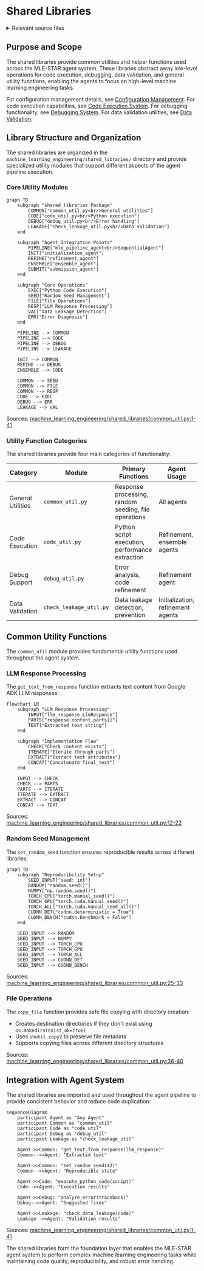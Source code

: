 # Shared Libraries

<details>
<summary>Relevant source files</summary>

The following files were used as context for generating this wiki page:

- [machine_learning_engineering/shared_libraries/__init__.py](machine_learning_engineering/shared_libraries/__init__.py)
- [machine_learning_engineering/shared_libraries/common_util.py](machine_learning_engineering/shared_libraries/common_util.py)

</details>



## Purpose and Scope

The shared libraries provide common utilities and helper functions used across the MLE-STAR agent system. These libraries abstract away low-level operations for code execution, debugging, data validation, and general utility functions, enabling the agents to focus on high-level machine learning engineering tasks.

For configuration management details, see [Configuration Management](#4.1). For code execution capabilities, see [Code Execution System](#4.2). For debugging functionality, see [Debugging System](#4.3). For data validation utilities, see [Data Validation](#4.4).

## Library Structure and Organization

The shared libraries are organized in the `machine_learning_engineering/shared_libraries/` directory and provide specialized utility modules that support different aspects of the agent pipeline execution.

### Core Utility Modules

```mermaid
graph TD
    subgraph "shared_libraries Package"
        COMMON["common_util.py<br/>General utilities"]
        CODE["code_util.py<br/>Python execution"]
        DEBUG["debug_util.py<br/>Error handling"]
        LEAKAGE["check_leakage_util.py<br/>Data validation"]
    end
    
    subgraph "Agent Integration Points"
        PIPELINE["mle_pipeline_agent<br/>SequentialAgent"]
        INIT["initialization_agent"]
        REFINE["refinement_agent"] 
        ENSEMBLE["ensemble_agent"]
        SUBMIT["submission_agent"]
    end
    
    subgraph "Core Operations"
        EXEC["Python Code Execution"]
        SEED["Random Seed Management"]
        FILE["File Operations"]
        RESP["LLM Response Processing"]
        VAL["Data Leakage Detection"]
        ERR["Error Diagnosis"]
    end
    
    PIPELINE --> COMMON
    PIPELINE --> CODE
    PIPELINE --> DEBUG
    PIPELINE --> LEAKAGE
    
    INIT --> COMMON
    REFINE --> DEBUG
    ENSEMBLE --> CODE
    
    COMMON --> SEED
    COMMON --> FILE
    COMMON --> RESP
    CODE --> EXEC
    DEBUG --> ERR
    LEAKAGE --> VAL
```

Sources: [machine_learning_engineering/shared_libraries/common_util.py:1-41]()

### Utility Function Categories

The shared libraries provide four main categories of functionality:

| Category | Module | Primary Functions | Agent Usage |
|----------|--------|------------------|-------------|
| General Utilities | `common_util.py` | Response processing, random seeding, file operations | All agents |
| Code Execution | `code_util.py` | Python script execution, performance extraction | Refinement, ensemble agents |
| Debug Support | `debug_util.py` | Error analysis, code refinement | Refinement agent |
| Data Validation | `check_leakage_util.py` | Data leakage detection, prevention | Initialization, refinement agents |

## Common Utility Functions

The `common_util` module provides fundamental utility functions used throughout the agent system.

### LLM Response Processing

The `get_text_from_response` function extracts text content from Google ADK LLM responses:

```mermaid
flowchart LR
    subgraph "LLM Response Processing"
        INPUT["llm_response.LlmResponse"]
        PARTS["response.content.parts[]"]
        TEXT["Extracted text string"]
    end
    
    subgraph "Implementation Flow"
        CHECK["Check content exists"]
        ITERATE["Iterate through parts"]
        EXTRACT["Extract text attributes"]
        CONCAT["Concatenate final_text"]
    end
    
    INPUT --> CHECK
    CHECK --> PARTS
    PARTS --> ITERATE
    ITERATE --> EXTRACT
    EXTRACT --> CONCAT
    CONCAT --> TEXT
```

Sources: [machine_learning_engineering/shared_libraries/common_util.py:12-22]()

### Random Seed Management

The `set_random_seed` function ensures reproducible results across different libraries:

```mermaid
graph TD
    subgraph "Reproducibility Setup"
        SEED_INPUT["seed: int"]
        RANDOM["random.seed()"]
        NUMPY["np.random.seed()"]
        TORCH_CPU["torch.manual_seed()"]
        TORCH_GPU["torch.cuda.manual_seed()"]
        TORCH_ALL["torch.cuda.manual_seed_all()"]
        CUDNN_DET["cudnn.deterministic = True"]
        CUDNN_BENCH["cudnn.benchmark = False"]
    end
    
    SEED_INPUT --> RANDOM
    SEED_INPUT --> NUMPY
    SEED_INPUT --> TORCH_CPU
    SEED_INPUT --> TORCH_GPU
    SEED_INPUT --> TORCH_ALL
    SEED_INPUT --> CUDNN_DET
    SEED_INPUT --> CUDNN_BENCH
```

Sources: [machine_learning_engineering/shared_libraries/common_util.py:25-33]()

### File Operations

The `copy_file` function provides safe file copying with directory creation:

- Creates destination directories if they don't exist using `os.makedirs(exist_ok=True)`
- Uses `shutil.copy2` to preserve file metadata
- Supports copying files across different directory structures

Sources: [machine_learning_engineering/shared_libraries/common_util.py:36-40]()

## Integration with Agent System

The shared libraries are imported and used throughout the agent pipeline to provide consistent behavior and reduce code duplication:

```mermaid
sequenceDiagram
    participant Agent as "Any Agent"
    participant Common as "common_util"
    participant Code as "code_util"
    participant Debug as "debug_util"
    participant Leakage as "check_leakage_util"
    
    Agent->>Common: "get_text_from_response(llm_response)"
    Common-->>Agent: "Extracted text"
    
    Agent->>Common: "set_random_seed(42)"
    Common-->>Agent: "Reproducible state"
    
    Agent->>Code: "execute_python_code(script)"
    Code-->>Agent: "Execution results"
    
    Agent->>Debug: "analyze_error(traceback)"
    Debug-->>Agent: "Suggested fixes"
    
    Agent->>Leakage: "check_data_leakage(code)"
    Leakage-->>Agent: "Validation results"
```

Sources: [machine_learning_engineering/shared_libraries/common_util.py:1-41]()

The shared libraries form the foundation layer that enables the MLE-STAR agent system to perform complex machine learning engineering tasks while maintaining code quality, reproducibility, and robust error handling.